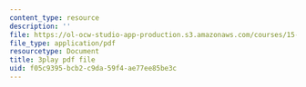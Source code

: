 ```yaml
---
content_type: resource
description: ''
file: https://ol-ocw-studio-app-production.s3.amazonaws.com/courses/15-071-the-analytics-edge-spring-2017/f05c9395bcb2c9da59f4ae77ee85be3c_va-mL-_jui4.pdf
file_type: application/pdf
resourcetype: Document
title: 3play pdf file
uid: f05c9395-bcb2-c9da-59f4-ae77ee85be3c
---
```

